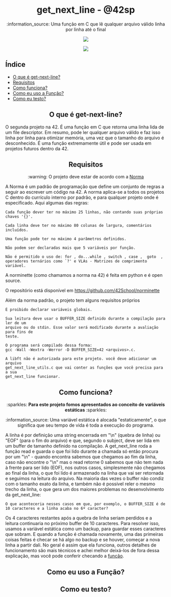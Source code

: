<h1 align="center"> get_next_line - @42sp </h1>

<p align="center">:information_source: Uma função em C que lê qualquer arquivo válido linha por linha até o final </p>

<p align="center"><img src="https://user-images.githubusercontent.com/81205527/149212588-45d60d10-2e78-46c5-bf0c-0dc247464ad5.png"></p>
<p align="center"><a href="https://github.com/augustobecker/get_next_line/blob/main/README.md"><img src="https://img.shields.io/badge/available%20in-EN-blue"></a></p>

## Índice

* [O que é get-next-line?](#o-que-e-get-next-line)
* [Requisitos](#requisitos)
* [Como funciona?](#como-funciona)
* [Como eu uso a Função?](#como-eu-uso-a-funcao)
* [Como eu testo?](#como-eu-testo)

<h2 align="center" id="o-que-e-get-next-line"> O que é get-next-line? </h2>

O segunda projeto na 42. É uma função em C que retorna uma linha lida de um file descriptor. Em resumo, pode ler qualquer arquivo válido e faz isso linha por linha para otimizar memória, uma vez que o tamanho do arquivo é desconhecido. É uma função extremamente útil e pode ser usada em projetos futuros dentro da 42.

<h2 align="center" id="requisitos"> Requisitos </h2>

<p  align="center"> :warning: O projeto deve estar de acordo com a <a href="https://github.com/42School/norminette/blob/master/pdf/pt_br.norm.pdf" target="blank">Norma</a> </p>
A Norma é um padrão de programação que define um conjunto de regras a seguir ao escrever um código na 42. A norma aplica-se a todos os projetos C dentro do currículo interno por padrão, e para qualquer projeto onde é especificado. Aqui algumas das regras:

    Cada função dever ter no máximo 25 linhas, não contando suas próprias chaves '{}'.
    
    Cada linha deve ter no máximo 80 colunas de largura, comentários incluídos.
    
    Uma função pode ter no máximo 4 parâmetros definidos.
   
    Não podem ser declaradas mais que 5 variáveis por função.
    
    Não é permitido o uso de: for , do...while , switch , case ,  goto  ,
    operadores ternários como `?' e VLAs - Matrizes de comprimento variável.
  A norminette (como chamamos a norma na 42) é feita em python e é open source.
  
  O repositório está disponível em https://github.com/42School/norminette
  
  Além da norma padrão, o projeto tem alguns requisitos próprios
  
    É proibido declarar variáveis globais.
    
    Sua leitura deve usar o BUFFER_SIZE definido durante a compilação para ler de um
    arquivo ou do stdin. Esse valor será modificado durante a avaliação para fins de
    teste.
    
    O programa será compilado dessa forma:
    gcc -Wall -Wextra -Werror -D BUFFER_SIZE=42 <arquivos>.c.
    
    A libft não é autorizada para este projeto. você deve adicionar um arquivo 
    get_next_line_utils.c que vai conter as funções que você precisa para a sua
    get_next_line funcionar.
    
<h2 align="center" id="como-funciona"> Como funciona? </h2>

<p align="center"> :sparkles: <strong>Para este projeto fomos apresentados ao conceito de variáveis estáticas</strong> :sparkles:</p>

<p align="center"> :information_source: Uma variável estática é alocada "estaticamente", o que significa que seu tempo de vida é toda a execução do programa. </p>

A linha é por definição uma string encerrada em "\n" (quebra de linha) ou "EOF" (para o fim do arquivo) e que, segundo o subject, deve ser lida em um buffer de tamanho definido 
na compilação. A get_next_line roda a função read e guarda o que foi lido durante a chamada só então procura por um "\n" - quando encontra sabemos que chegamos ao fim da linha,
caso não encontre o "\n" mas o read retorne 0 sabemos que não tem nada à frente para ser lido (EOF), nos outros casos, simplesmente não chegamos ao final da linha, o que foi 
lido é armazenado na linha que vai ser retornada e seguimos na leitura do arquivo. Na maioria das vezes o buffer não condiz com o tamanho exato da linha,
e também não é possível reler o mesmo trecho da linha, o que gera um dos maiores problemas no desenvolvimento da get_next_line:

    O que aconteceria nesses casos em que, por exemplo, o BUFFER_SIZE é de 10 caracteres e a linha acaba no 6º caracter?

Os 4 caracteres restantes após a quebra de linha seriam perdidos e a leitura continuaria no próximo buffer de 10 caracteres.
Para resolver isso, usamos a variável estática como um backup, para guardar esses caracteres que sobram.
E quando a função é chamada novamente, uma das primeiras coisas feitas é checar se há algo no backup e se houver, começar a nova linha a partir dali.
No geral é assim que ela funciona, outros detalhes de funcionamento são mais técnicos e achei melhor deixá-los de fora dessa explicação, mas você pode conferir checando 
a <a href="https://github.com/augustobecker/get_next_line/blob/main/get_next_line.c">função</a>.

<h2 align="center" id="como-eu-uso-a-funcao"> Como eu uso a Função? </h2>

<h2 align="center" id="como-eu-testo"> Como eu testo? </h2>
